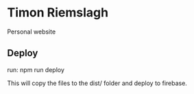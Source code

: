 # Timon Riemslagh
Personal website

## Deploy
run: npm run deploy

This will copy the files to the dist/ folder and deploy to firebase.